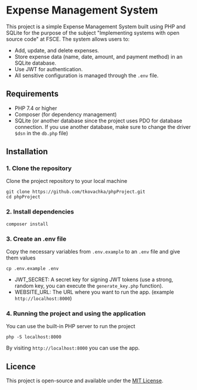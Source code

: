# Expense Management System

This project is a simple Expense Management System built using PHP and SQLite for the purpose of the subject "Implementing systems with open source code" at FSCE.
The system allows users to:

- Add, update, and delete expenses.
- Store expense data (name, date, amount, and payment method) in an SQLite database.
- Use JWT for authentication.
- All sensitive configuration is managed through the `.env` file.

## Requirements

- PHP 7.4 or higher
- Composer (for dependency management)
- SQLite (or another database since the project uses PDO for database connection. If you use another database, make sure to change the driver `$dsn` in the `db.php` file)

## Installation

### 1. Clone the repository

Clone the project repository to your local machine

```
git clone https://github.com/tkovachka/phpProject.git
cd phpProject
```

### 2. Install dependencies
```
composer install
```


### 3. Create an .env file
Copy the necessary variables from `.env.example` to an `.env` file and give them values
```
cp .env.example .env
```
- JWT_SECRET: A secret key for signing JWT tokens (use a strong, random key, you can execute the `generate_key.php` function).
- WEBSITE_URL: The URL where you want to run the app. (example `http://localhost:8000`)
  

### 4. Running the project and using the application
You can use the built-in PHP server to run the project
```
php -S localhost:8000
```
By visiting `http://localhost:8000` you can use the app.



## Licence
This project is open-source and available under the [MIT License](https://choosealicense.com/licenses/mit/).


